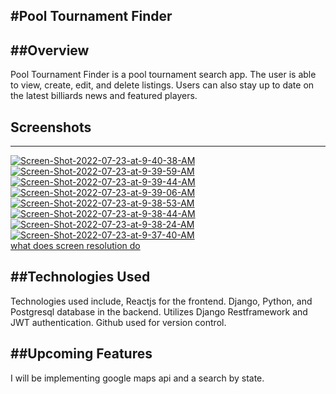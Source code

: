 #Pool Tournament Finder
-----------------------
##Overview
-----------------------
Pool Tournament Finder is a pool tournament search app. The user is able to view, create, edit, and delete listings. Users can also stay up to date on the latest billiards news and featured players.

## Screenshots
---------------
<a href="https://ibb.co/nLgFJ4G"><img src="https://i.ibb.co/6WnkCGM/Screen-Shot-2022-07-23-at-9-40-38-AM.png" alt="Screen-Shot-2022-07-23-at-9-40-38-AM" border="0"></a>
<a href="https://ibb.co/64mFF42"><img src="https://i.ibb.co/P5Ngg5R/Screen-Shot-2022-07-23-at-9-39-59-AM.png" alt="Screen-Shot-2022-07-23-at-9-39-59-AM" border="0"></a>
<a href="https://ibb.co/q03tTVj"><img src="https://i.ibb.co/LQXLVHR/Screen-Shot-2022-07-23-at-9-39-44-AM.png" alt="Screen-Shot-2022-07-23-at-9-39-44-AM" border="0"></a>
<a href="https://ibb.co/7VGNSDy"><img src="https://i.ibb.co/sQFJg43/Screen-Shot-2022-07-23-at-9-39-06-AM.png" alt="Screen-Shot-2022-07-23-at-9-39-06-AM" border="0"></a>
<a href="https://ibb.co/9vqL6fM"><img src="https://i.ibb.co/KG9kdQ1/Screen-Shot-2022-07-23-at-9-38-53-AM.png" alt="Screen-Shot-2022-07-23-at-9-38-53-AM" border="0"></a>
<a href="https://ibb.co/CBnJzzB"><img src="https://i.ibb.co/8Mjz00M/Screen-Shot-2022-07-23-at-9-38-44-AM.png" alt="Screen-Shot-2022-07-23-at-9-38-44-AM" border="0"></a>
<a href="https://ibb.co/VNw5jB1"><img src="https://i.ibb.co/1nzjv2g/Screen-Shot-2022-07-23-at-9-38-24-AM.png" alt="Screen-Shot-2022-07-23-at-9-38-24-AM" border="0"></a>
<a href="https://imgbb.com/"><img src="https://i.ibb.co/6gS0kn9/Screen-Shot-2022-07-23-at-9-37-40-AM.png" alt="Screen-Shot-2022-07-23-at-9-37-40-AM" border="0"></a><br /><a target='_blank' href='https://whatsmyscreenresolution.com/'>what does screen resolution do</a><br />

##Technologies Used
--------------------
Technologies used include, Reactjs for the frontend. Django, Python, and Postgresql database in the backend. Utilizes Django Restframework and JWT authentication. Github used for version control.

##Upcoming Features
--------------------
I will be implementing google maps api and a search by state.